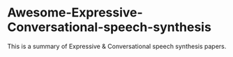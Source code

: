 # Awesome-Expressive-Conversational-speech-synthesis
This is a summary of Expressive &amp; Conversational speech synthesis papers.
